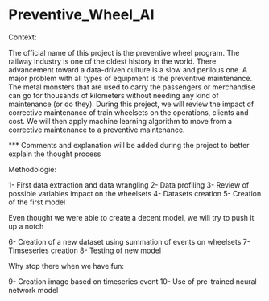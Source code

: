# Preventive_Wheel_AI

Context:

The official name of this project is the preventive wheel program. The railway industry is one of the oldest history in the world. There advancement toward a data-driven culture is a slow and perilous one. A major problem with all types of equipment is the preventive maintenance. The metal monsters that are used to carry the passengers or merchandise can go for thousands of kilometers without needing any kind of maintenance (or do they). During this project, we will review the impact of corrective maintenance of train wheelsets on the operations, clients and cost. We will then apply machine learning algorithm to move from a corrective maintenance to a preventive maintenance. 

*** Comments and explanation will be added during the project to better explain the thought process

Methodologie:

1- First data extraction and data wrangling
2- Data profiling 
3- Review of possible variables impact on the wheelsets
4- Datasets creation
5- Creation of the first model

Even thought we were able to create a decent model, we will try to push it up a notch

6- Creation of a new dataset using summation of events on wheelsets
7- Timseseries creation
8- Testing of new model

Why stop there when we have fun:

9- Creation image based on timeseries event
10- Use of pre-trained neural network model
